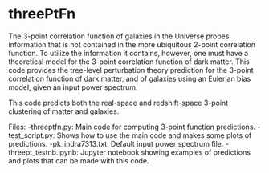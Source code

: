 # threePtFn
The 3-point correlation function of galaxies in the Universe probes information that is not contained in the more ubiquitous 2-point correlation function. To utilize the information it contains, however, one must have a theoretical model for the 3-point correlation function of dark matter. This code provides the tree-level perturbation theory prediction for the 3-point correlation function of dark matter, and of galaxies using an Eulerian bias model, given an input power spectrum.

This code predicts both the real-space and redshift-space 3-point clustering of matter and galaxies. 

Files:
-threeptfn.py: Main code for computing 3-point function predictions.
-test_script.py: Shows how to use the main code and makes some plots of predictions.
-pk_indra7313.txt: Default input power spectrum file.
-threept_testnb.ipynb: Jupyter notebook showing examples of predictions and plots that can be made with this code.
